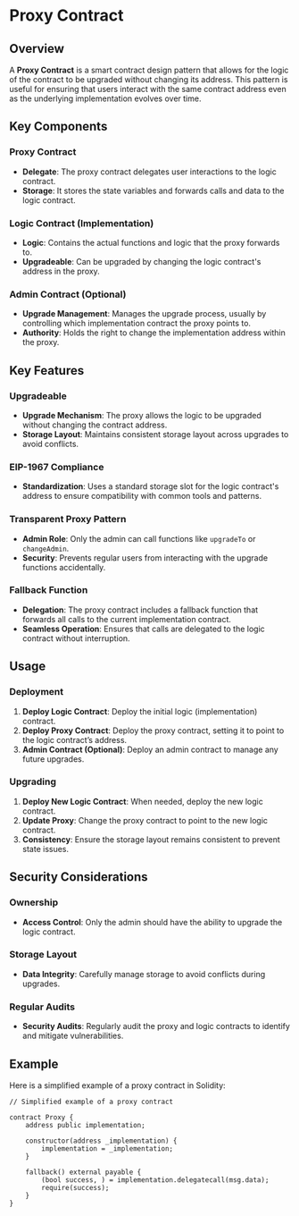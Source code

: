 # Proxy Contract 

## Overview
A **Proxy Contract** is a smart contract design pattern that allows for the logic of the contract to be upgraded without changing its address. This pattern is useful for ensuring that users interact with the same contract address even as the underlying implementation evolves over time.

## Key Components

### Proxy Contract
- **Delegate**: The proxy contract delegates user interactions to the logic contract.
- **Storage**: It stores the state variables and forwards calls and data to the logic contract.

### Logic Contract (Implementation)
- **Logic**: Contains the actual functions and logic that the proxy forwards to.
- **Upgradeable**: Can be upgraded by changing the logic contract's address in the proxy.

### Admin Contract (Optional)
- **Upgrade Management**: Manages the upgrade process, usually by controlling which implementation contract the proxy points to.
- **Authority**: Holds the right to change the implementation address within the proxy.

## Key Features

### Upgradeable
- **Upgrade Mechanism**: The proxy allows the logic to be upgraded without changing the contract address.
- **Storage Layout**: Maintains consistent storage layout across upgrades to avoid conflicts.

### EIP-1967 Compliance
- **Standardization**: Uses a standard storage slot for the logic contract's address to ensure compatibility with common tools and patterns.

### Transparent Proxy Pattern
- **Admin Role**: Only the admin can call functions like `upgradeTo` or `changeAdmin`.
- **Security**: Prevents regular users from interacting with the upgrade functions accidentally.

### Fallback Function
- **Delegation**: The proxy contract includes a fallback function that forwards all calls to the current implementation contract.
- **Seamless Operation**: Ensures that calls are delegated to the logic contract without interruption.

## Usage

### Deployment
1. **Deploy Logic Contract**: Deploy the initial logic (implementation) contract.
2. **Deploy Proxy Contract**: Deploy the proxy contract, setting it to point to the logic contract’s address.
3. **Admin Contract (Optional)**: Deploy an admin contract to manage any future upgrades.

### Upgrading
1. **Deploy New Logic Contract**: When needed, deploy the new logic contract.
2. **Update Proxy**: Change the proxy contract to point to the new logic contract.
3. **Consistency**: Ensure the storage layout remains consistent to prevent state issues.

## Security Considerations

### Ownership
- **Access Control**: Only the admin should have the ability to upgrade the logic contract.

### Storage Layout
- **Data Integrity**: Carefully manage storage to avoid conflicts during upgrades.

### Regular Audits
- **Security Audits**: Regularly audit the proxy and logic contracts to identify and mitigate vulnerabilities.

## Example
Here is a simplified example of a proxy contract in Solidity:

```solidity
// Simplified example of a proxy contract

contract Proxy {
    address public implementation;

    constructor(address _implementation) {
        implementation = _implementation;
    }

    fallback() external payable {
        (bool success, ) = implementation.delegatecall(msg.data);
        require(success);
    }
}
